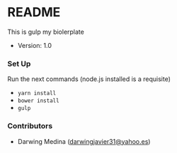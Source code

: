 # README #

This is gulp my biolerplate

* Version: 1.0

### Set Up ###

Run the next commands (node.js installed is a requisite)

* `yarn install`
* `bower install`
* `gulp`

### Contributors ###

* Darwing Medina (darwingjavier31@yahoo.es)